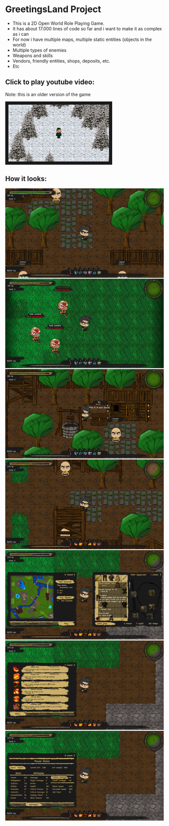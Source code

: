 # GreetingsLand Project

* This is a 2D Open World Role Playing Game.
* It has about 17.000 lines of code so far and i want to make it as complex as i can
* For now i have multiple maps, multiple static entities (objects in the world)
* Multiple types of enemies
* Weapons and skills
* Vendors, friendly entities, shops, deposits, etc.
* Etc

## Click to play youtube video:

Note: this is an older version of the game

<a href="https://www.youtube.com/watch?v=HA89OqFwQqo
" target="_blank"><img src="https://github.com/andrei-voia/greetings_land_game_project/blob/master/mqdefault.jpg" 
alt="IMAGE ALT TEXT HERE" width="320" height="180" border="10" /></a>

## How it looks:

![alt text](https://github.com/andrei-voia/greetings_land_game_project/blob/master/pictures/Screenshot_1.png "game")
![alt text](https://github.com/andrei-voia/greetings_land_game_project/blob/master/pictures/Screenshot_2.png "game")
![alt text](https://github.com/andrei-voia/greetings_land_game_project/blob/master/pictures/Screenshot_3.png "game")
![alt text](https://github.com/andrei-voia/greetings_land_game_project/blob/master/pictures/Screenshot_4.png "game")
![alt text](https://github.com/andrei-voia/greetings_land_game_project/blob/master/pictures/Screenshot_5.png "game")
![alt text](https://github.com/andrei-voia/greetings_land_game_project/blob/master/pictures/Screenshot_6.png "game")
![alt text](https://github.com/andrei-voia/greetings_land_game_project/blob/master/pictures/Screenshot_7.png "game")
